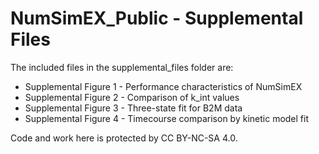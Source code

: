 # NumSimEX_Public - Supplemental Files

The included files in the supplemental_files folder are:

* Supplemental Figure 1 - Performance characteristics of NumSimEX 
* Supplemental Figure 2 - Comparison of k_int values
* Supplemental Figure 3 - Three-state fit for B2M data
* Supplemental Figure 4 - Timecourse comparison by kinetic model fit

Code and work here is protected by CC BY-NC-SA 4.0.
